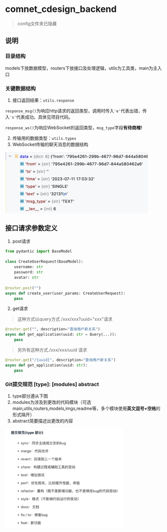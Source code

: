 # comnet_cdesign_backend 
> config文件夹已隐藏



## 说明

### 目录结构

models下放数据模型，routers下放接口及处理逻辑，utils为工具类，main为主入口

### 关键数据结构

1. 接口返回结果：`utils.response`

`response_msg()`为响应http请求的返回类型，调用时传入`'e'`代表出错，传入`'s'`代表成功。具体见项目代码。

`response_ws()`为响应WebSocket的返回类型，`msg_type`字段**有待商榷!**

2. 传输用的数据类型：`utils.types`
3. WebSocket传输的聊天消息的数据结构

<img src="./imgs/ws传输消息数据结构.jpg" alt="ws传输消息数据结构" style="zoom:50%;" />

## 接口请求参数定义

1. post请求

```python
from pydantic import BaseModel

class CreateUserRequest(BaseModel):
    username: str
    password: str
    avatar: str

@router.post("")
async def create_user(user_params: CreateUserRequest):
    pass
```

2. get请求

> 这种方式以query方式 /xxx/xxx?uuid="xxx"请求

```python
@router.get("", description="查询用户新关系")
async def get_application(uuid: str = Query(...)):
    pass
```

>  另外有这种方式./xxx/xxx/uuid 请求

```python
@router.get("/{uuid}", description="查询用户新关系")
async def get_application(uuid: str):
    pass
```



### Git提交规范  [type]: [modules] abstract

1. type部分遵从下图
2. modules为涉及到更改的代码模块（可选main,utils,routers,models,imgs,readme等，多个模块使用**英文逗号+空格**的形式隔开）
3. abstract简要描述出更改的内容

<img src="./imgs/git规范.jpg" alt="git规范" style="zoom:40%;" />